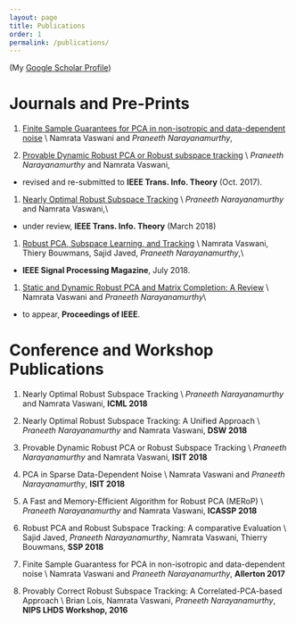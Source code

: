 ```yaml
---
layout: page
title: Publications
order: 1
permalink: /publications/
---
```


(My [Google Scholar Profile](https://scholar.google.com/citations?user=oCNli74AAAAJ&hl=en&authuser=1))

# Journals and Pre-Prints

1. [Finite Sample Guarantees for PCA in non-isotropic and data-dependent noise](https://arxiv.org/abs/1709.06255) \\
Namrata Vaswani and *Praneeth Narayanamurthy*,

1. [Provable Dynamic Robust PCA or Robust subspace tracking](https://arxiv.org/abs/1705.08948) \\
*Praneeth Narayanamurthy* and Namrata Vaswani,
  - revised and re-submitted to **IEEE Trans. Info. Theory** (Oct. 2017).

1. [Nearly Optimal Robust Subspace Tracking](https://arxiv.org/abs/1712.06061) \\
*Praneeth Narayanamurthy* and Namrata Vaswani,\\
  - under review, **IEEE Trans. Info. Theory** (March 2018)


1. [Robust PCA, Subspace Learning, and Tracking](https://arxiv.org/abs/1711.09492) \\
Namrata Vaswani, Thiery Bouwmans, Sajid Javed, *Praneeth Narayanamurthy*,\\
  - **IEEE Signal Processing Magazine**, July 2018.


1. [Static and Dynamic Robust PCA and Matrix Completion: A Review](https://arxiv.org/abs/1803.00651) \\
Namrata Vaswani and *Praneeth Narayanamurthy*\\
  - to appear, **Proceedings of IEEE**.

# Conference and Workshop Publications

1. Nearly Optimal Robust Subspace Tracking \\
*Praneeth Narayanamurthy* and Namrata Vaswani, **ICML 2018**

1. Nearly Optimal Robust Subspace Tracking: A Unified Approach \\
*Praneeth Narayanamurthy* and Namrata Vaswani, **DSW 2018**

1. Provable Dynamic Robust PCA or Robust Subspace Tracking \\
*Praneeth Narayanamurthy* and Namrata Vaswani, **ISIT 2018**

1. PCA in Sparse Data-Dependent Noise \\
Namrata Vaswani and *Praneeth Narayanamurthy*, **ISIT 2018**

1. A Fast and Memory-Efficient Algorithm for Robust PCA (MERoP) \\
*Praneeth Narayanamurthy* and Namrata Vaswani, **ICASSP 2018**

1. Robust PCA and Robust Subspace Tracking: A comparative Evaluation \\
Sajid Javed, *Praneeth Narayanamurthy*, Namrata Vaswani, Thierry Bouwmans, **SSP 2018**

1. Finite Sample Guarantess for PCA in non-isotropic and data-dependent noise \\
Namrata Vaswani and *Praneeth Narayanamurthy*, **Allerton 2017**

1. Provably Correct Robust Subspace Tracking: A Correlated-PCA-based Approach \\
Brian Lois, Namrata Vaswani, *Praneeth Narayanamurthy*, **NIPS LHDS Workshop, 2016**

